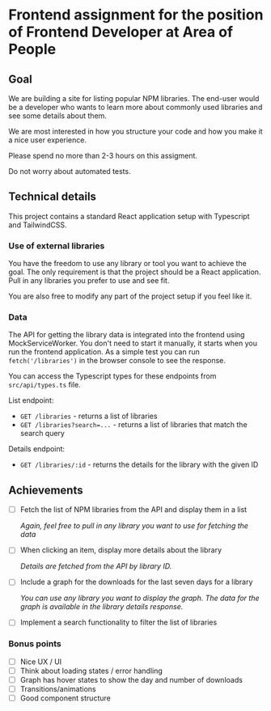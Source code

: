 # Frontend assignment for the position of Frontend Developer at Area of People

## Goal

We are building a site for listing popular NPM libraries. The end-user would be a developer who wants to learn more about commonly used libraries and see some details about them.

We are most interested in how you structure your code and how you make it a nice user experience.

Please spend no more than 2-3 hours on this assigment.

Do not worry about automated tests.

## Technical details

This project contains a standard React application setup with Typescript and TailwindCSS.

### Use of external libraries

You have the freedom to use any library or tool you want to achieve the goal. The only requirement is that the project should be a React application. Pull in any libraries you prefer to use and see fit. 

You are also free to modify any part of the project setup if you feel like it.

### Data

The API for getting the library data is integrated into the frontend using MockServiceWorker. You don't need to start it manually, it starts when you run the frontend application. As a simple test you can run `fetch('/libraries')` in the browser console to see the response.

You can access the Typescript types for these endpoints from `src/api/types.ts` file.

List endpoint:

- `GET /libraries` - returns a list of libraries
- `GET /libraries?search=...` - returns a list of libraries that match the search query

Details endpoint:

- `GET /libraries/:id` - returns the details for the library with the given ID

## Achievements

- [ ] Fetch the list of NPM libraries from the API and display them in a list

  _Again, feel free to pull in any library you want to use for fetching the data_

- [ ] When clicking an item, display more details about the library

  _Details are fetched from the API by library ID._

- [ ] Include a graph for the downloads for the last seven days for a library

  _You can use any library you want to display the graph. The data for the graph is available in the library details response._

- [ ] Implement a search functionality to filter the list of libraries

### Bonus points

- [ ] Nice UX / UI
- [ ] Think about loading states / error handling
- [ ] Graph has hover states to show the day and number of downloads
- [ ] Transitions/animations
- [ ] Good component structure

